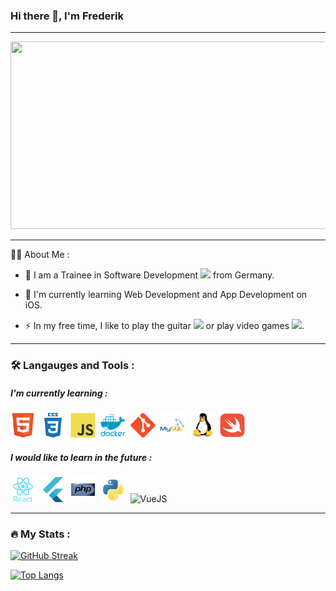 ### Hi there 👋, I'm Frederik

---

<div align="center">
  <img src="https://media.giphy.com/media/l3V0DKL9Jhyz8nKog/giphy.gif" width="600" height="300"/>
</div>

--- 

:man_technologist: About Me :

- :telescope: I am a Trainee in Software Development <img src="https://media.giphy.com/media/WUlplcMpOCEmTGBtBW/giphy.gif" width="30"> from Germany.

- :seedling: I'm currently learning Web Development and App Development on iOS.

- :zap: In my free time, I like to play the guitar <img src="https://media.giphy.com/media/22C2rGi4V8QcNLjk0G/giphy.gif" width="40"> or play video games <img src="https://media.giphy.com/media/zuOOM4xlL39wu0ugs6/giphy.gif" width="30">.

---

### :hammer_and_wrench: Langauges and Tools :

##### I'm currently learning :
<div>
<img src="https://github.com/devicons/devicon/blob/master/icons/html5/html5-original.svg" title="HTML5" alt="HTML" width="40" height="40"/>&nbsp; 
<img src="https://github.com/devicons/devicon/blob/master/icons/css3/css3-plain-wordmark.svg" title="CSS3" alt="CSS" width="40" height="40"/>&nbsp;
<img src="https://github.com/devicons/devicon/blob/master/icons/javascript/javascript-original.svg" title="JavaScript" alt="JavaScript" width="40" height="40"/>&nbsp;
<img src="https://github.com/devicons/devicon/blob/master/icons/docker/docker-plain-wordmark.svg" title="Docker" alt="Docker" width="40" height="40"/>&nbsp; 
<img src="https://github.com/devicons/devicon/blob/master/icons/git/git-plain.svg" title="Git" alt="Git" width="40" height="40"/>&nbsp; 
<img src="https://github.com/devicons/devicon/blob/master/icons/mysql/mysql-original-wordmark.svg" title="MySQL"  alt="MySQL" width="40" height="40"/>&nbsp;
<img src="https://github.com/devicons/devicon/blob/master/icons/linux/linux-original.svg" title="Linux" alt="Linux" width="40" height="40"/>&nbsp;
<img src="https://github.com/devicons/devicon/blob/master/icons/swift/swift-original.svg" title="Swift" alt="Swift" width="40" height="40"/>&nbsp;

</div>

##### I would like to learn in the future :

<div>
<img src="https://github.com/devicons/devicon/blob/master/icons/react/react-original-wordmark.svg" title="React" alt="React" width="40" height="40"/>&nbsp;
<img src="https://github.com/devicons/devicon/blob/master/icons/flutter/flutter-original.svg" title="Flutter" alt="Flutter" width="40" height="40"/>&nbsp;
<img src="https://github.com/devicons/devicon/blob/master/icons/php/php-original.svg" title="PHP" alt="PHP" width="40" height="40"/>&nbsp; 
<img src="https://github.com/devicons/devicon/blob/master/icons/python/python-original.svg" title="Python" alt="" width="40" height="40"/>&nbsp; 
<img src="https://github.com/devicons/devicon/tree/master/icons/vuejs" title="VueJS" alt="VueJS" width="40" height="40"/>&nbsp; 
</div>

---

### :fire: My Stats :

[![GitHub Streak](http://github-readme-streak-stats.herokuapp.com?user=xderfred&theme=dark&locale=de)](https://git.io/streak-stats)

[![Top Langs](https://github-readme-stats.vercel.app/api/top-langs/?username=xderfred&layout=compact&theme=dark&locale=de)](https://github.com/anuraghazra/github-readme-stats)
